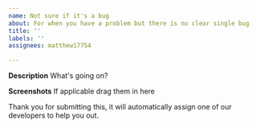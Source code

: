 ```yaml
---
name: Not sure if it's a bug
about: For when you have a problem but there is no clear single bug
title: ''
labels: ''
assignees: matthew17754

---
```


**Description**
What's going on?

**Screenshots**
If applicable drag them in here

Thank you for submitting this, it will automatically assign one of our developers to help you out.
